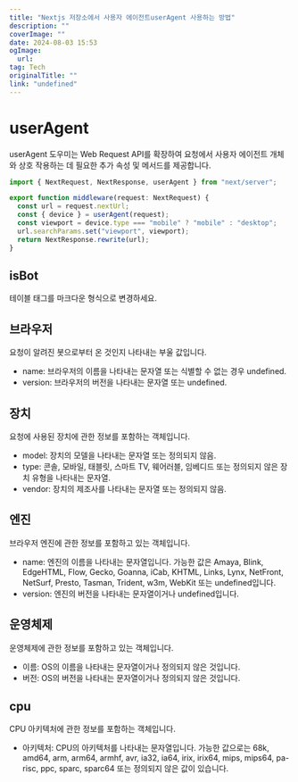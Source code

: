 ```yaml
---
title: "Nextjs 저장소에서 사용자 에이전트userAgent 사용하는 방법"
description: ""
coverImage: ""
date: 2024-08-03 15:53
ogImage: 
  url: 
tag: Tech
originalTitle: ""
link: "undefined"
---
```




# userAgent

userAgent 도우미는 Web Request API를 확장하여 요청에서 사용자 에이전트 개체와 상호 작용하는 데 필요한 추가 속성 및 메서드를 제공합니다.

```typescript
import { NextRequest, NextResponse, userAgent } from "next/server";

export function middleware(request: NextRequest) {
  const url = request.nextUrl;
  const { device } = userAgent(request);
  const viewport = device.type === "mobile" ? "mobile" : "desktop";
  url.searchParams.set("viewport", viewport);
  return NextResponse.rewrite(url);
}
```

## isBot

<div class="content-ad"></div>

테이블 태그를 마크다운 형식으로 변경하세요.

## 브라우저

요청이 알려진 봇으로부터 온 것인지 나타내는 부울 값입니다.

- name: 브라우저의 이름을 나타내는 문자열 또는 식별할 수 없는 경우 undefined.
- version: 브라우저의 버전을 나타내는 문자열 또는 undefined.

<div class="content-ad"></div>

## 장치

요청에 사용된 장치에 관한 정보를 포함하는 객체입니다.

- model: 장치의 모델을 나타내는 문자열 또는 정의되지 않음.
- type: 콘솔, 모바일, 태블릿, 스마트 TV, 웨어러블, 임베디드 또는 정의되지 않은 장치 유형을 나타내는 문자열.
- vendor: 장치의 제조사를 나타내는 문자열 또는 정의되지 않음.

## 엔진

<div class="content-ad"></div>

브라우저 엔진에 관한 정보를 포함하고 있는 객체입니다.

- name: 엔진의 이름을 나타내는 문자열입니다. 가능한 값은 Amaya, Blink, EdgeHTML, Flow, Gecko, Goanna, iCab, KHTML, Links, Lynx, NetFront, NetSurf, Presto, Tasman, Trident, w3m, WebKit 또는 undefined입니다.
- version: 엔진의 버전을 나타내는 문자열이거나 undefined입니다.

## 운영체제

운영체제에 관한 정보를 포함하고 있는 객체입니다.

<div class="content-ad"></div>

- 이름: OS의 이름을 나타내는 문자열이거나 정의되지 않은 것입니다.
- 버전: OS의 버전을 나타내는 문자열이거나 정의되지 않은 것입니다.

## cpu

CPU 아키텍처에 관한 정보를 포함하는 객체입니다.

- 아키텍처: CPU의 아키텍처를 나타내는 문자열입니다. 가능한 값으로는 68k, amd64, arm, arm64, armhf, avr, ia32, ia64, irix, irix64, mips, mips64, pa-risc, ppc, sparc, sparc64 또는 정의되지 않은 값이 있습니다.

<div class="content-ad"></div>
